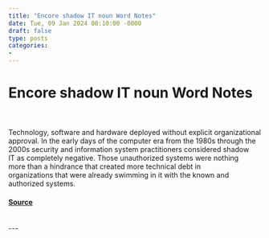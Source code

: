 ```yaml
---
title: "Encore shadow IT noun Word Notes"
date: Tue, 09 Jan 2024 08:10:00 -0000
draft: false
type: posts
categories: 
- 
---
```

# Encore shadow IT noun Word Notes

<br/>

<br/>
Technology, software and hardware deployed without explicit organizational approval. In the early days of the computer era from the 1980s through the 2000s security and information system practitioners considered shadow IT as completely negative. Those unauthorized systems were nothing more than a hindrance that created more technical debt in organizations that were already swimming in it with the known and authorized systems.

#### [Source](https://thecyberwire.com/podcasts/word-notes/15/notes)

<br/>
---
